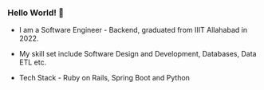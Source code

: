 ### Hello World! 👋

<!--
**newbie004/newbie004** is a ✨ _special_ ✨ repository because its `README.md` (this file) appears on your GitHub profile.

Here are some ideas to get you started:

- 🔭 I’m currently working on ...
- 🌱 I’m currently learning ...
- 👯 I’m looking to collaborate on ...
- 🤔 I’m looking for help with ...
- 💬 Ask me about ...
- 📫 How to reach me: ...
- 😄 Pronouns: ...
- ⚡ Fun fact: ...
-->
- I am a Software Engineer - Backend, graduated from IIIT Allahabad in 2022. 

- My skill set include Software Design and Development, Databases, Data ETL etc.
- Tech Stack - Ruby on Rails, Spring Boot and Python
